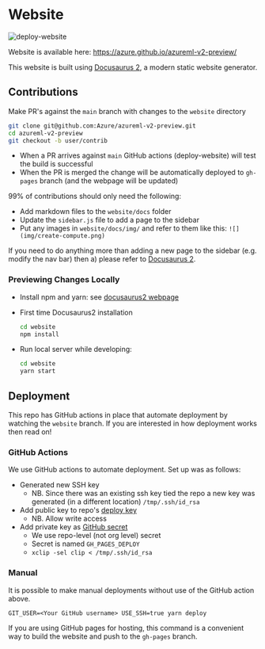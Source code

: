 # Website

![deploy-website](https://github.com/Azure/azureml-v2-preview/workflows/deploy-website/badge.svg)

Website is available here: https://azure.github.io/azureml-v2-preview/

This website is built using [Docusaurus 2](https://v2.docusaurus.io/), a modern static website generator.

##  Contributions

Make PR's against the `main` branch with changes to the `website` directory

```bash
git clone git@github.com:Azure/azureml-v2-preview.git
cd azureml-v2-preview
git checkout -b user/contrib
```

- When a PR arrives against `main` GitHub actions (deploy-website) will test the build is successful
- When the PR is merged the change will be automatically deployed to `gh-pages` branch (and the webpage will be updated)

99% of contributions should only need the following:

- Add markdown files to the `website/docs` folder
- Update the `sidebar.js` file to add a page to the sidebar
- Put any images in `website/docs/img/` and refer to them like this: `![](img/create-compute.png)`

If you need to do anything more than adding a new page to the sidebar (e.g.
modify the nav bar) then a) please refer to [Docusaurus 2](https://v2.docusaurus.io/).

### Previewing Changes Locally

- Install npm and yarn: see [docusaurus2 webpage](https://v2.docusaurus.io/docs/installation)

- First time Docusaurus2 installation
    ```bash
    cd website
    npm install
    ```

- Run local server while developing:
    ```bash
    cd website
    yarn start
    ```

## Deployment

This repo has GitHub actions in place that automate deployment by watching the `website` branch.
If you are interested in how deployment works then read on!

### GitHub Actions

We use GitHub actions to automate deployment. Set up was as follows:

- Generated new SSH key
    - NB. Since there was an existing ssh key tied the repo a new key was generated (in a different location) `/tmp/.ssh/id_rsa`
- Add public key to repo's [deploy key](https://developer.github.com/v3/guides/managing-deploy-keys/)
    - NB. Allow write access
- Add private key as [GitHub secret](https://help.github.com/en/actions/configuring-and-managing-workflows/creating-and-storing-encrypted-secrets)
    - We use repo-level (not org level) secret
    - Secret is named `GH_PAGES_DEPLOY`
    - `xclip -sel clip < /tmp/.ssh/id_rsa`

### Manual

It is possible to make manual deployments without use of the GitHub action above.

```console
GIT_USER=<Your GitHub username> USE_SSH=true yarn deploy
```

If you are using GitHub pages for hosting, this command is a convenient way to build the website and push to the `gh-pages` branch.

